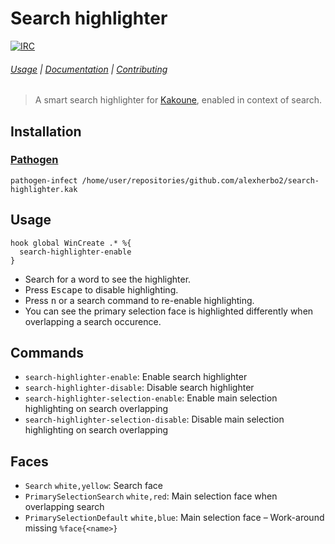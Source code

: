 # Search highlighter

[![IRC][IRC Badge]][IRC]

###### [Usage](#usage) | [Documentation](#commands) | [Contributing](CONTRIBUTING)

> A smart search highlighter for [Kakoune], enabled in context of search.

## Installation

### [Pathogen]

``` kak
pathogen-infect /home/user/repositories/github.com/alexherbo2/search-highlighter.kak
```

## Usage

``` kak
hook global WinCreate .* %{
  search-highlighter-enable
}
```

- Search for a word to see the highlighter.
- Press <kbd>Escape</kbd> to disable highlighting.
- Press <kbd>n</kbd> or a search command to re-enable highlighting.
- You can see the primary selection face is highlighted differently when overlapping a search occurence.

## Commands

- `search-highlighter-enable`: Enable search highlighter
- `search-highlighter-disable`: Disable search highlighter
- `search-highlighter-selection-enable`: Enable main selection highlighting on search overlapping
- `search-highlighter-selection-disable`: Disable main selection highlighting on search overlapping

## Faces

- `Search` `white,yellow`: Search face
- `PrimarySelectionSearch` `white,red`: Main selection face when overlapping search
- `PrimarySelectionDefault` `white,blue`: Main selection face – Work-around missing `%face{<name>}`

[Kakoune]: https://kakoune.org
[IRC]: https://webchat.freenode.net?channels=kakoune
[IRC Badge]: https://img.shields.io/badge/IRC-%23kakoune-blue.svg
[Pathogen]: https://github.com/alexherbo2/pathogen.kak
